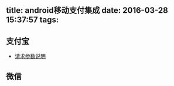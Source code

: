 title: android移动支付集成
date: 2016-03-28 15:37:57
tags:
---
## 支付宝
- [请求参数说明](https://doc.open.alipay.com/doc2/detail.htm?spm=a219a.7629140.0.0.7Cu86I&treeId=59&articleId=103663&docType=1)


## 微信
